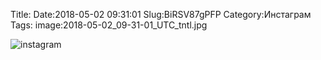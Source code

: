Title:
Date:2018-05-02 09:31:01
Slug:BiRSV87gPFP
Category:Инстаграм
Tags:
image:2018-05-02_09-31-01_UTC_tntl.jpg

![instagram]({attach}images/2018-05-02_09-31-01_UTC.jpg)
